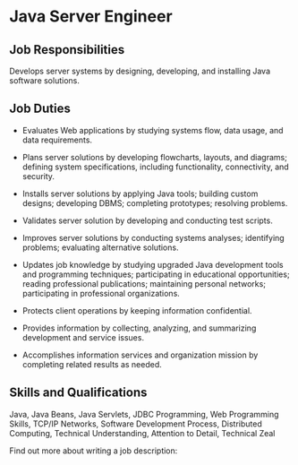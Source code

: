 # Java Server Engineer

## Job Responsibilities

Develops server systems by designing, developing, and installing Java software solutions.

## Job Duties

* Evaluates Web applications by studying systems flow, data usage, and data requirements.

* Plans server solutions by developing flowcharts, layouts, and diagrams; defining system specifications, including functionality, connectivity, and security.

* Installs server solutions by applying Java tools; building custom designs; developing DBMS; completing prototypes; resolving problems.

* Validates server solution by developing and conducting test scripts.

* Improves server solutions by conducting systems analyses; identifying problems; evaluating alternative solutions.

* Updates job knowledge by studying upgraded Java development tools and programming techniques; participating in educational opportunities; reading professional publications; maintaining personal networks; participating in professional organizations.

* Protects client operations by keeping information confidential.

* Provides information by collecting, analyzing, and summarizing development and service issues.

* Accomplishes information services and organization mission by completing related results as needed.

## Skills and Qualifications

Java, Java Beans, Java Servlets, JDBC Programming, Web Programming Skills, TCP/IP Networks, Software Development Process, Distributed Computing, Technical Understanding, Attention to Detail, Technical Zeal

Find out more about  writing a job description:
